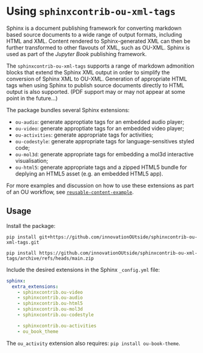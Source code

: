 # Using `sphinxcontrib-ou-xml-tags`

Sphinx is a document publishing framework for converting markdown based source documents to a wide range of output formats, including HTML and XML. Content rendered to Sphinx-generated XML can then be further transformed to other flavouts of XML, such as OU-XML. Sphinx is used as part of the *Jupyter Book* publishing framework.

The `sphinxcontrib-ou-xml-tags` supports a range of markdown admonition blocks that extend the Sphinx XML output in order to simplify the conversion of Sphinx XML to OU-XML. Generation of appropriate HTML tags when using Sphinx to  publish source documents directly to HTML output is also supported. (PDF support may or may not appear at some point in the future...)

The package bundles several Sphinx extensions:

- `ou-audio`: generate approptiate tags for an embedded audio player;
- `ou-video`: generate approptiate tags for an embedded video player;
- `ou-activities`: generate appropriate tags for activities;
- `ou-codestyle`: generate appropriate tags for language-sensitives styled code;
- `ou-mol3d`: generate appropriate tags for embedding a mol3d interactive visualisation;
- `ou-html5`: generate appropriate tags and a zipped HTML5 bundle for deplying an HTML5 asset (e.g. an embedded HTML5 app).

For more examples and discussion on how to use these extensions as part of an OU workflow, see [`reusable-content-example`](https://opencomputinglab.github.io/reusable-content-example/media_items.html).

## Usage

Install the package:

`pip install git+https://github.com/innovationOUtside/sphinxcontrib-ou-xml-tags.git`

`pip install https://github.com/innovationOUtside/sphinxcontrib-ou-xml-tags/archive/refs/heads/main.zip`

Include the desired extensions in the Sphinx `_config.yml` file:

```yaml
sphinx:
  extra_extensions:
    - sphinxcontrib.ou-video
    - sphinxcontrib.ou-audio
    - sphinxcontrib.ou-html5
    - sphinxcontrib.ou-mol3d
    - sphinxcontrib.ou-codestyle

    - sphinxcontrib.ou-activities
    - ou_book_theme
```

The `ou_activity` extension also requires: `pip install ou-book-theme`.